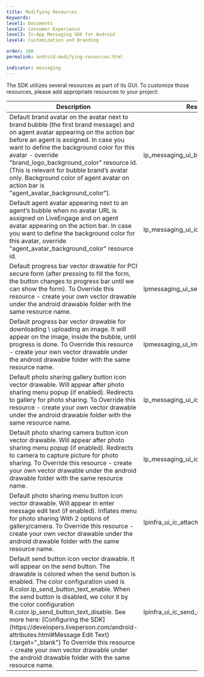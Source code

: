 ```yaml
---
title: Modifying Resources
Keywords:
level1: Documents
level2: Consumer Experience
level3: In-App Messaging SDK for Android
level4: Customization and Branding

order: 180
permalink: android-modifying-resources.html

indicator: messaging
---
```


The SDK utilizes several resources as part of its GUI. To customize those resources, please add appropriate resources to your project:

<table>
<thead>
  <tr>
    <th>Description</th>
    <th>Resources name</th>
  </tr>
</thead>
<tbody>
  <tr>
    <td>Default brand avatar on the avatar next to brand bubble (the first brand message) and on agent avatar appearing on the action bar before an agent is assigned. In case you want to define the background color for this avatar - override "brand_logo_background_color" resource id. (This is relevant for bubble brand’s avatar only. Background color of agent avatar on action bar is "agent_avatar_background_color").</td>
    <td>lp_messaging_ui_brand_logo </td>
  </tr>


  <tr>
    <td>Default agent avatar appearing next to an agent’s bubble when no avatar URL is assigned on LiveEngage and on agent avatar appearing on the action bar.  In case you want to define the background color for this avatar, override "agent_avatar_background_color" resource id. </td>
    <td>lp_messaging_ui_ic_agent_avatar</td>
  </tr>


  <tr>
    <td>Default progress bar vector drawable for PCI secure form (after pressing to fill the form, the button changes to progress bar until we can show the form).
    To Override this resource - create your own vector drawable under the android drawable folder with the same resource name.
   </td>
    <td>lpmessaging_ui_secure_form_progress_bar.xml</td>
  </tr>


  <tr>
    <td>Default progress bar vector drawable for downloading \ uploading an image. It will appear on the image, inside the bubble, until progress is done.  
    To Override this resource - create your own vector drawable under the android drawable folder with the same resource name.
   </td>
    <td>lpmessaging_ui_image_progress_bar.xml</td>
  </tr>

  <tr>
    <td>Default photo sharing gallery button icon vector drawable. Will appear after photo sharing menu popup (if enabled). Redirects to gallery for photo sharing.
    To Override this resource - create your own vector drawable under the android drawable folder with the same resource name.
   </td>
    <td>lp_messaging_ui_ic_gallery.xml</td>
  </tr>

  <tr>
  <td>Default photo sharing camera button icon vector drawable. Will appear after photo sharing menu popup (if enabled). Redirects to camera to capture picture for photo sharing.
  To Override this resource - create your own vector drawable under the android drawable folder with the same resource name.
  </td>
  <td>lp_messaging_ui_ic_camera.xml</td>
  </tr>

  <tr>
  <td>Default photo sharing menu button icon vector drawable. Will appear in enter message edit text (if enabled). Inflates menu for photo sharing With 2 options of gallery/camera.
  To Override this resource - create your own vector drawable under the android drawable folder with the same resource name.
  </td>
  <td>lpinfra_ui_ic_attach.xml</td>
  </tr>
  
  <tr>
    <td>Default send button icon vector drawable. It will appear on the send button.
    The drawable is colored when the send button is enabled. The color configuration used is R.color.lp_send_button_text_enable. When the send button is disabled, we color it by the color configuration R.color.lp_send_button_text_disable. See more here: [Configuring the SDK](https://developers.liveperson.com/android-attributes.html#Message Edit Text){:target="_blank"}
    To Override this resource - create your own vector drawable under the android drawable folder with the same resource name.
   </td>
    <td>lpinfra_ui_ic_send_disabled.xml</td>
  </tr>
</tbody>
</table>
